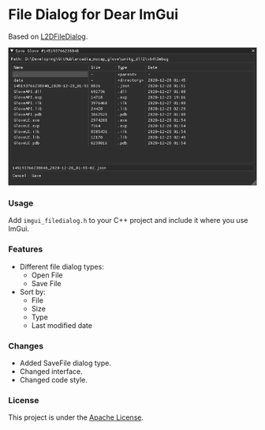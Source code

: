 # File Dialog for Dear ImGui
Based on [L2DFileDialog](https://github.com/Limeoats/L2DFileDialog).

![File Dialog](/screenshots/screen1.png?raw=true)

### Usage
Add `imgui_filedialog.h` to your C++ project and include it where you use ImGui.

### Features
* Different file dialog types:
  * Open File
  * Save File
* Sort by:
  * File
  * Size
  * Type
  * Last modified date

### Changes
* Added SaveFile dialog type.
* Changed interface.
* Changed code style.

### License
This project is under the [Apache License](/LICENSE).
